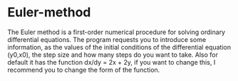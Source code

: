 # Euler-method
The Euler method is a first-order numerical procedure for solving ordinary differential equations.
The program requests you to introduce some information, as the values of the initial conditions of the differential equation (y0,x0), the step size and how many steps do you want to take. 
Also for default it has the function dx/dy = 2x + 2y, if you want to change this, I recommend you to change the form of the function.
